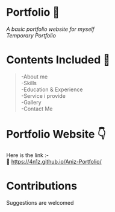 # Portfolio :star2:
*A basic portfolio website for myself*   
*Temporary Portfolio* 

# Contents Included :scroll:
>-About me     
>-Skills    
>-Education & Experience     
>-Service i provide      
>-Gallery      
>-Contact Me    



# Portfolio Website  :point_down:

Here is the link :-     
:paperclip: https://4n1z.github.io/Aniz-Portfolio/


# Contributions
 Suggestions are welcomed
